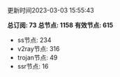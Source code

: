 更新时间2023-03-03 15:55:43

**总订阅: 73**
**总节点: 1158**
**有效节点: 615**
- ss节点: 234
- v2ray节点: 316
- trojan节点: 49
- ssr节点: 16
